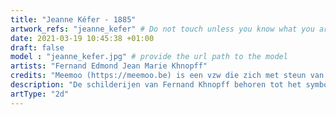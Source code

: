 ```yaml
---
title: "Jeanne Kéfer - 1885"
artwork_refs: "jeanne_kefer" # Do not touch unless you know what you are doing
date: 2021-03-19 10:45:38 +01:00
draft: false
model : "jeanne_kefer.jpg" # provide the url path to the model
artists: "Fernand Edmond Jean Marie Khnopff"
credits: "Meemoo (https://meemoo.be) is een vzw die zich met steun van de Vlaamse Overheid inzet voor de digitale archiefwerking van organisaties in cultuur, media en overheid. Samen met onze partners brengen we het verleden tot leven en maken we het klaar voor morgen. We stellen hun archiefmateriaal digitaal veilig en maken het toegankelijk en bruikbaar." # add credits if required
description: "De schilderijen van Fernand Khnopff behoren tot het symbolisme. Khnopffs meest bekende onderwerpen zijn landschappen te Fosset, portretten van dames uit de Brusselse bourgeoisie, stadsgezichten van Brugge en symbolistische composities. Uit de meeste doeken spreekt een mysterieuze, bevreemdende sfeer. Zijn personages vertonen vaak androgyne trekken. Zijn meesterwerk is De liefkozing uit 1896, een afbeelding van Oedipus die zich tegen de sfinx aanvlijt."
artType: "2d"
---
```

